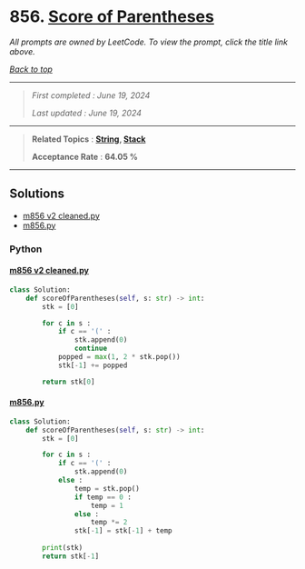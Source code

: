# 856. [Score of Parentheses](<https://leetcode.com/problems/score-of-parentheses>)

*All prompts are owned by LeetCode. To view the prompt, click the title link above.*

*[Back to top](<../README.md>)*

------

> *First completed : June 19, 2024*
>
> *Last updated : June 19, 2024*

------

> **Related Topics** : **[String](<by_topic/String.md>), [Stack](<by_topic/Stack.md>)**
>
> **Acceptance Rate** : **64.05 %**

------

## Solutions

- [m856 v2 cleaned.py](<../my-submissions/m856 v2 cleaned.py>)
- [m856.py](<../my-submissions/m856.py>)
### Python
#### [m856 v2 cleaned.py](<../my-submissions/m856 v2 cleaned.py>)
```Python
class Solution:
    def scoreOfParentheses(self, s: str) -> int:
        stk = [0]

        for c in s :
            if c == '(' :
                stk.append(0)
                continue
            popped = max(1, 2 * stk.pop())
            stk[-1] += popped

        return stk[0]
```

#### [m856.py](<../my-submissions/m856.py>)
```Python
class Solution:
    def scoreOfParentheses(self, s: str) -> int:
        stk = [0]

        for c in s :
            if c == '(' :
                stk.append(0)
            else :
                temp = stk.pop()
                if temp == 0 :
                    temp = 1
                else :
                    temp *= 2
                stk[-1] = stk[-1] + temp
        
        print(stk)
        return stk[-1]
```

